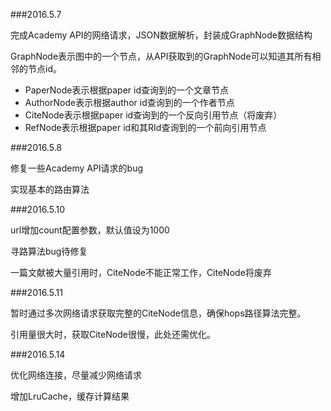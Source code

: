 ###2016.5.7

完成Academy API的网络请求，JSON数据解析，封装成GraphNode数据结构

GraphNode表示图中的一个节点，从API获取到的GraphNode可以知道其所有相邻的节点id。

* PaperNode表示根据paper id查询到的一个文章节点
* AuthorNode表示根据author id查询到的一个作者节点
* CiteNode表示根据paper id查询到的一个反向引用节点（将废弃）
* RefNode表示根据paper id和其RId查询到的一个前向引用节点

###2016.5.8

修复一些Academy API请求的bug

实现基本的路由算法

###2016.5.10

url增加count配置参数，默认值设为1000

寻路算法bug待修复

一篇文献被大量引用时，CiteNode不能正常工作，CiteNode将废弃

###2016.5.11

暂时通过多次网络请求获取完整的CiteNode信息，确保hops路径算法完整。

引用量很大时，获取CiteNode很慢，此处还需优化。

###2016.5.14

优化网络连接，尽量减少网络请求

增加LruCache，缓存计算结果